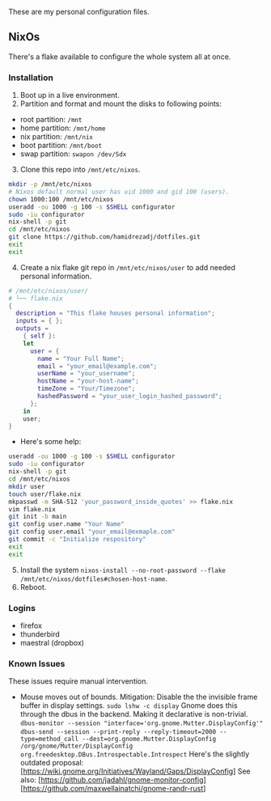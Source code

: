 These are my personal configuration files.
## NixOs
There's a flake available to configure the whole system all at once.
### Installation
1. Boot up in a live environment.
2. Partition and format and mount the disks to following points:
  - root partition: `/mnt`
  - home partition: `/mnt/home`
  - nix partition: `/mnt/nix`
  - boot partition: `/mnt/boot`
  - swap partition: `swapon /dev/Sdx`
3. Clone this repo into `/mnt/etc/nixos`.
``` bash
mkdir -p /mnt/etc/nixos
# Nixos default normal user has uid 1000 and gid 100 (users).
chown 1000:100 /mnt/etc/nixos
useradd -ou 1000 -g 100 -s $SHELL configurator
sudo -iu configurator
nix-shell -p git
cd /mnt/etc/nixos
git clone https://github.com/hamidrezadj/dotfiles.git
exit
exit
```
4. Create a nix flake git repo in `/mnt/etc/nixos/user` to add needed personal information.
```nix
# /mnt/etc/nixos/user/
# └── flake.nix
{
  description = "This flake houses personal information";
  inputs = { };
  outputs =
    { self }:
    let
      user = {
        name = "Your Full Name";
        email = "your_email@example.com";
        userName = "your_username";
        hostName = "your-host-name";
        timeZone = "Your/Timezone";
        hashedPassword = "your_user_login_hashed_password";
      };
    in
    user;
}
```
- Here's some help:
```bash
useradd -ou 1000 -g 100 -s $SHELL configurator
sudo -iu configurator
nix-shell -p git
cd /mnt/etc/nixos
mkdir user
touch user/flake.nix
mkpasswd -m SHA-512 'your_password_inside_quotes' >> flake.nix
vim flake.nix
git init -b main
git config user.name "Your Name"
git config user.email "your_email@exmaple.com"
git commit -c "Initialize respository"
exit
exit
```
5. Install the system `nixos-install --no-root-password --flake /mnt/etc/nixos/dotfiles#chosen-host-name`.
6. Reboot.
### Logins
- firefox
- thunderbird
- maestral (dropbox)
### Known Issues
These issues require manual intervention.
- Mouse moves out of bounds.
  Mitigation: Disable the the invisible frame buffer in display settings.
  `sudo lshw -c display`
  Gnome does this through the dbus in the backend. Making it declarative is non-trivial.
  `dbus-monitor --session "interface='org.gnome.Mutter.DisplayConfig'"`
  `dbus-send --session --print-reply --reply-timeout=2000 --type=method_call --dest=org.gnome.Mutter.DisplayConfig /org/gnome/Mutter/DisplayConfig org.freedesktop.DBus.Introspectable.Introspect`
  Here's the slightly outdated proposal:
  [https://wiki.gnome.org/Initiatives/Wayland/Gaps/DisplayConfig]
  See also:
  [https://github.com/jadahl/gnome-monitor-config]
  [https://github.com/maxwellainatchi/gnome-randr-rust]
